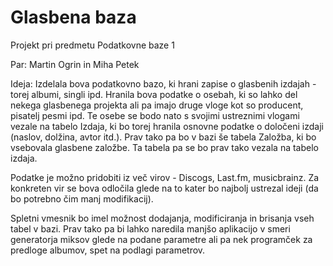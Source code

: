 # Glasbena baza
Projekt pri predmetu Podatkovne baze 1

Par: Martin Ogrin in Miha Petek

Ideja: Izdelala bova podatkovno bazo, ki hrani zapise o glasbenih izdajah - torej albumi, singli ipd. Hranila bova podatke o osebah, ki so lahko del nekega glasbenega projekta ali pa imajo druge vloge kot so producent, pisatelj pesmi ipd. Te osebe se bodo nato s svojimi ustreznimi vlogami vezale na tabelo Izdaja, ki bo torej hranila osnovne podatke o določeni izdaji (naslov, dolžina, avtor itd.). Prav tako pa bo v bazi še tabela Založba, ki bo vsebovala glasbene založbe. Ta tabela pa se bo prav tako vezala na tabelo izdaja.

Podatke je možno pridobiti iz več virov - Discogs, Last.fm, musicbrainz. Za konkreten vir se bova odločila glede na to kater bo najbolj ustrezal ideji (da bo potrebno čim manj modifikacij). 

Spletni vmesnik bo imel možnost dodajanja, modificiranja in brisanja vseh tabel v bazi. Prav tako pa bi lahko naredila manjšo aplikacijo v smeri generatorja miksov glede na podane parametre ali pa nek programček za predloge albumov, spet na podlagi parametrov.
